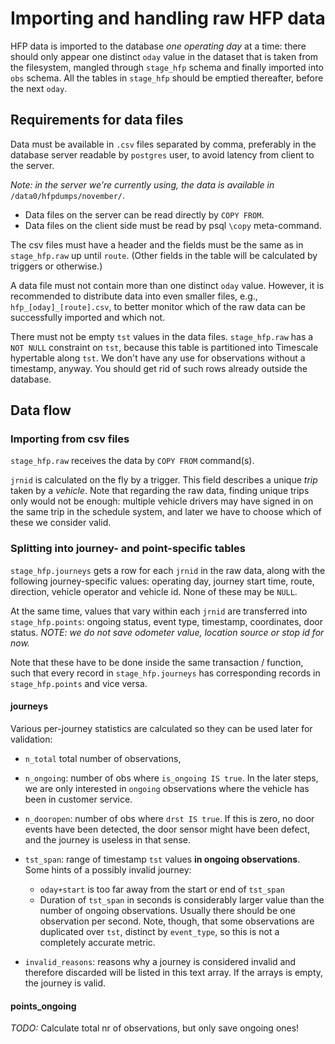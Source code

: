 # Importing and handling raw HFP data

HFP data is imported to the database *one operating day* at a time:
there should only appear one distinct `oday` value in the dataset
that is taken from the filesystem, mangled through `stage_hfp` schema
and finally imported into `obs` schema.
All the tables in `stage_hfp` should be emptied thereafter,
before the next `oday`.

## Requirements for data files

Data must be available in `.csv` files separated by comma,
preferably in the database server readable by `postgres` user,
to avoid latency from client to the server.

*Note: in the server we're currently using, the data is available in*
`/data0/hfpdumps/november/`.

- Data files on the server can be read directly by `COPY FROM`.
- Data files on the client side must be read by psql `\copy` meta-command.

The csv files must have a header and the fields must be the same as in
`stage_hfp.raw` up until `route`.
(Other fields in the table will be calculated by triggers or otherwise.)

A data file must not contain more than one distinct `oday` value.
However, it is recommended to distribute data into even smaller files,
e.g., `hfp_[oday]_[route].csv`, to better monitor which of the raw data
can be successfully imported and which not.

There must not be empty `tst` values in the data files.
`stage_hfp.raw` has a `NOT NULL` constraint on `tst`, because this table is
partitioned into Timescale hypertable along `tst`.
We don't have any use for observations without a timestamp, anyway.
You should get rid of such rows already outside the database.

## Data flow

### Importing from csv files

`stage_hfp.raw` receives the data by `COPY FROM` command(s).

`jrnid` is calculated on the fly by a trigger.
This field describes a unique *trip* taken by a *vehicle*.
Note that regarding the raw data, finding unique trips only would not be
enough: multiple vehicle drivers may have signed in on the same trip
in the schedule system, and later we have to choose which of these
we consider valid.

### Splitting into journey- and point-specific tables

`stage_hfp.journeys` gets a row for each `jrnid` in the raw data,
along with the following journey-specific values:
operating day, journey start time, route, direction, vehicle operator and vehicle id.
None of these may be `NULL`.

At the same time, values that vary within each `jrnid` are transferred into `stage_hfp.points`:
ongoing status, event type, timestamp, coordinates, door status.
*NOTE: we do not save odometer value, location source or stop id for now.*

Note that these have to be done inside the same transaction / function,
such that every record in `stage_hfp.journeys` has corresponding records
in `stage_hfp.points` and vice versa.



#### journeys

Various per-journey statistics are calculated so they can be used later for validation:

- `n_total` total number of observations,
- `n_ongoing`: number of obs where `is_ongoing IS true`.
  In the later steps, we are only interested in `ongoing` observations where
  the vehicle has been in customer service.
- `n_dooropen`: number of obs where `drst IS true`.
  If this is zero, no door events have been detected, the door sensor might have been defect,
  and the journey is useless in that sense.
- `tst_span`: range of timestamp `tst` values **in ongoing observations**.
  Some hints of a possibly invalid journey:
  - `oday+start` is too far away from the start or end of `tst_span`
  - Duration of `tst_span` in seconds is considerably larger value than
    the number of ongoing observations. Usually there should be one observation per second.
    Note, though, that some observations are duplicated over `tst`, distinct by `event_type`,
    so this is not a completely accurate metric.



- `invalid_reasons`: reasons why a journey is considered invalid and therefore discarded
  will be listed in this text array.
  If the arrays is empty, the journey is valid.


#### points_ongoing

*TODO:* Calculate total nr of observations, but only save ongoing ones!
